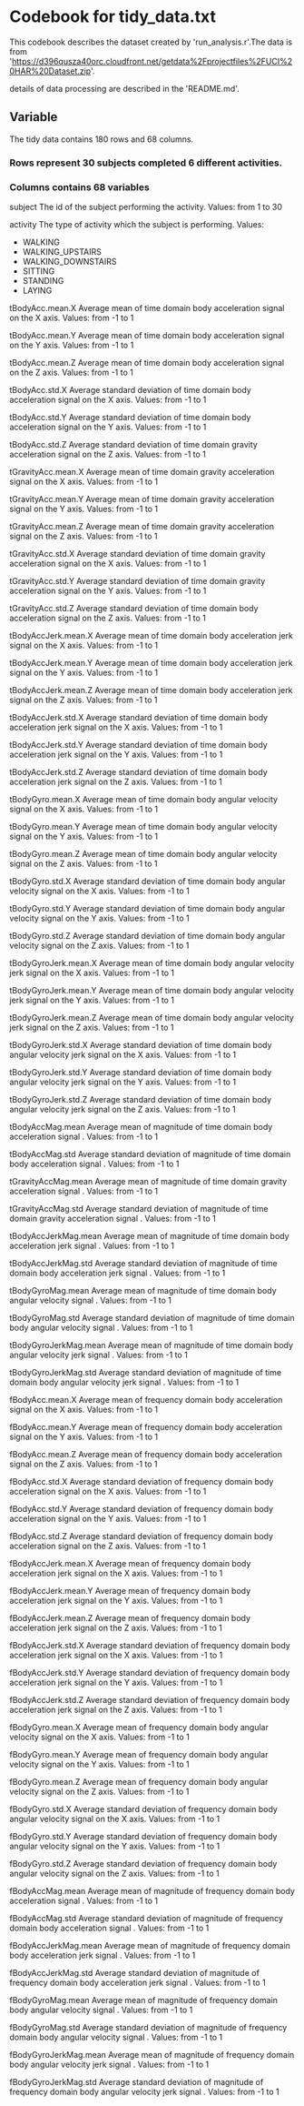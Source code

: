 # Codebook for tidy_data.txt

This codebook describes the dataset created by 'run_analysis.r'.The data is from 'https://d396qusza40orc.cloudfront.net/getdata%2Fprojectfiles%2FUCI%20HAR%20Dataset.zip'.

details of data processing are described in the 'README.md'.

## Variable

The tidy data contains 180 rows and 68 columns.

### Rows represent 30 subjects completed 6 different activities.

### Columns contains 68 variables

subject The id of the subject performing the activity. Values: from 1 to 30

activity The type of activity which the subject is performing. Values:

- WALKING
- WALKING_UPSTAIRS
- WALKING_DOWNSTAIRS
- SITTING
- STANDING
- LAYING

tBodyAcc.mean.X Average mean of time domain body acceleration signal on the X axis. Values: from -1 to 1

tBodyAcc.mean.Y Average mean of time domain body acceleration signal on the Y axis. Values: from -1 to 1

tBodyAcc.mean.Z Average mean of time domain body acceleration signal on the Z axis. Values: from -1 to 1

tBodyAcc.std.X Average standard deviation of time domain body acceleration signal on the X axis. Values: from -1 to 1

tBodyAcc.std.Y Average standard deviation of time domain body acceleration signal on the Y axis. Values: from -1 to 1

tBodyAcc.std.Z Average standard deviation of time domain gravity acceleration signal on the Z axis. Values: from -1 to 1

tGravityAcc.mean.X Average mean of time domain gravity acceleration signal on the X axis. Values: from -1 to 1

tGravityAcc.mean.Y Average mean of time domain gravity acceleration signal on the Y axis. Values: from -1 to 1

tGravityAcc.mean.Z Average mean of time domain gravity acceleration signal on the Z axis. Values: from -1 to 1

tGravityAcc.std.X Average standard deviation of time domain gravity acceleration signal on the X axis. Values: from -1 to 1

tGravityAcc.std.Y Average standard deviation of time domain gravity acceleration signal on the Y axis. Values: from -1 to 1

tGravityAcc.std.Z Average standard deviation of time domain body acceleration signal on the Z axis. Values: from -1 to 1

tBodyAccJerk.mean.X Average mean of time domain body acceleration jerk signal on the X axis. Values: from -1 to 1

tBodyAccJerk.mean.Y Average mean of time domain body acceleration jerk signal on the Y axis. Values: from -1 to 1

tBodyAccJerk.mean.Z Average mean of time domain body acceleration jerk signal on the Z axis. Values: from -1 to 1

tBodyAccJerk.std.X Average standard deviation of time domain body acceleration jerk signal on the X axis. Values: from -1 to 1

tBodyAccJerk.std.Y Average standard deviation of time domain body acceleration jerk signal on the Y axis. Values: from -1 to 1

tBodyAccJerk.std.Z Average standard deviation of time domain body acceleration jerk signal on the Z axis. Values: from -1 to 1

tBodyGyro.mean.X Average mean of time domain body angular velocity signal on the X axis. Values: from -1 to 1

tBodyGyro.mean.Y Average mean of time domain body angular velocity signal on the Y axis. Values: from -1 to 1

tBodyGyro.mean.Z Average mean of time domain body angular velocity signal on the Z axis. Values: from -1 to 1

tBodyGyro.std.X Average standard deviation of time domain body angular velocity signal on the X axis. Values: from -1 to 1

tBodyGyro.std.Y Average standard deviation of time domain body angular velocity signal on the Y axis. Values: from -1 to 1

tBodyGyro.std.Z Average standard deviation of time domain body angular velocity signal on the Z axis. Values: from -1 to 1

tBodyGyroJerk.mean.X Average mean of time domain body angular velocity jerk signal on the X axis. Values: from -1 to 1

tBodyGyroJerk.mean.Y Average mean of time domain body angular velocity jerk signal on the Y axis. Values: from -1 to 1

tBodyGyroJerk.mean.Z Average mean of time domain body angular velocity jerk signal on the Z axis. Values: from -1 to 1

tBodyGyroJerk.std.X Average standard deviation of time domain body angular velocity jerk signal on the X axis. Values: from -1 to 1

tBodyGyroJerk.std.Y Average standard deviation of time domain body angular velocity jerk signal on the Y axis. Values: from -1 to 1

tBodyGyroJerk.std.Z Average standard deviation of time domain body angular velocity jerk signal on the Z axis. Values: from -1 to 1

tBodyAccMag.mean Average mean of magnitude of time domain body acceleration signal . Values: from -1 to 1

tBodyAccMag.std Average standard deviation of magnitude of time domain body acceleration signal . Values: from -1 to 1

tGravityAccMag.mean Average mean of magnitude of time domain gravity acceleration signal . Values: from -1 to 1

tGravityAccMag.std Average standard deviation of magnitude of time domain gravity acceleration signal . Values: from -1 to 1

tBodyAccJerkMag.mean Average mean of magnitude of time domain body acceleration jerk signal . Values: from -1 to 1

tBodyAccJerkMag.std Average standard deviation of magnitude of time domain body acceleration jerk signal . Values: from -1 to 1

tBodyGyroMag.mean Average mean of magnitude of time domain body angular velocity signal . Values: from -1 to 1

tBodyGyroMag.std Average standard deviation of magnitude of time domain body angular velocity signal . Values: from -1 to 1

tBodyGyroJerkMag.mean Average mean of magnitude of time domain body angular velocity jerk signal . Values: from -1 to 1

tBodyGyroJerkMag.std Average standard deviation of magnitude of time domain body angular velocity jerk signal . Values: from -1 to 1

fBodyAcc.mean.X Average mean of frequency domain body acceleration signal on the X axis. Values: from -1 to 1

fBodyAcc.mean.Y Average mean of frequency domain body acceleration signal on the Y axis. Values: from -1 to 1

fBodyAcc.mean.Z Average mean of frequency domain body acceleration signal on the Z axis. Values: from -1 to 1

fBodyAcc.std.X Average standard deviation of frequency domain body acceleration signal on the X axis. Values: from -1 to 1

fBodyAcc.std.Y Average standard deviation of frequency domain body acceleration signal on the Y axis. Values: from -1 to 1

fBodyAcc.std.Z Average standard deviation of frequency domain body acceleration signal on the Z axis. Values: from -1 to 1

fBodyAccJerk.mean.X Average mean of frequency domain body acceleration jerk signal on the X axis. Values: from -1 to 1

fBodyAccJerk.mean.Y Average mean of frequency domain body acceleration jerk signal on the Y axis. Values: from -1 to 1

fBodyAccJerk.mean.Z Average mean of frequency domain body acceleration jerk signal on the Z axis. Values: from -1 to 1

fBodyAccJerk.std.X Average standard deviation of frequency domain body acceleration jerk signal on the X axis. Values: from -1 to 1

fBodyAccJerk.std.Y Average standard deviation of frequency domain body acceleration jerk signal on the Y axis. Values: from -1 to 1

fBodyAccJerk.std.Z Average standard deviation of frequency domain body acceleration jerk signal on the Z axis. Values: from -1 to 1

fBodyGyro.mean.X Average mean of frequency domain body angular velocity signal on the X axis. Values: from -1 to 1

fBodyGyro.mean.Y Average mean of frequency domain body angular velocity signal on the Y axis. Values: from -1 to 1

fBodyGyro.mean.Z Average mean of frequency domain body angular velocity signal on the Z axis. Values: from -1 to 1

fBodyGyro.std.X Average standard deviation of frequency domain body angular velocity signal on the X axis. Values: from -1 to 1

fBodyGyro.std.Y Average standard deviation of frequency domain body angular velocity signal on the Y axis. Values: from -1 to 1

fBodyGyro.std.Z Average standard deviation of frequency domain body angular velocity signal on the Z axis. Values: from -1 to 1

fBodyAccMag.mean Average mean of magnitude of frequency domain body acceleration signal . Values: from -1 to 1

fBodyAccMag.std Average standard deviation of magnitude of frequency domain body acceleration signal . Values: from -1 to 1

fBodyAccJerkMag.mean Average mean of magnitude of frequency domain body acceleration jerk signal . Values: from -1 to 1

fBodyAccJerkMag.std Average standard deviation of magnitude of frequency domain body acceleration jerk signal . Values: from -1 to 1

fBodyGyroMag.mean Average mean of magnitude of frequency domain body angular velocity signal . Values: from -1 to 1

fBodyGyroMag.std Average standard deviation of magnitude of frequency domain body angular velocity signal . Values: from -1 to 1

fBodyGyroJerkMag.mean Average mean of magnitude of frequency domain body angular velocity jerk signal . Values: from -1 to 1

fBodyGyroJerkMag.std Average standard deviation of magnitude of frequency domain body angular velocity jerk signal . Values: from -1 to 1
